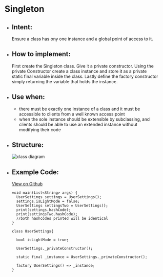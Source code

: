 # Singleton

- ## Intent:
  Ensure a class has ony one instance and a global point of access to it. 

- ## How to implement:
  First create the Singleton class. Give it a private constructor. Using the private Constructor create a class instance and store it as a private static final variable inside the class. Lastly define the factory constructor simply returning the variable that holds the instance.

- ## Use when:
  - there must be exactly one instance of a class and it must be accessible to clients from a well known access point
  - when the sole instance should be extensible by subclassing, and clients should be able to use an extended instance without modifying their code

- ## Structure:
  ![class diagram](https://miro.medium.com/max/1400/0*sO27CKj4z6e4stiN.png)

- ## Example Code:
  [View on Github](https://github.com/TheUltimateOptimist/Design-Patterns/blob/master/Factory/factory_example.dart)

      void main(List<String> args) {
        UserSettings settings = UserSettings();
        settings.isLightMode = false;
        UserSettings settingsTwo = UserSettings();
        print(settings.hashCode);
        print(settingsTwo.hashCode);
        //both hashcodes printed will be identical
      }

      class UserSettings{

        bool isLightMode = true;

        UserSettings._privateConstructor();

        static final _instance = UserSettings._privateConstructor();

        factory UserSettings() => _instance;
      }